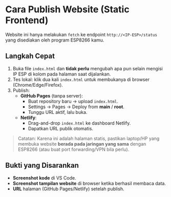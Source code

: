 # Cara Publish Website (Static Frontend)
Website ini hanya melakukan `fetch` ke endpoint `http://<IP-ESP>/status` yang disediakan oleh program ESP8266 kamu.

## Langkah Cepat
1. Buka file `index.html` dan **tidak perlu** mengubah apa pun selain mengisi IP ESP di kolom pada halaman saat dijalankan.
2. Tes lokal: klik dua kali `index.html` untuk membukanya di browser (Chrome/Edge/Firefox).
3. Publish:
   - **GitHub Pages** (tanpa server):
     - Buat repository baru → upload `index.html`.
     - Settings → Pages → Deploy from **main** / **root**.
     - Tunggu URL aktif, lalu buka.
   - **Netlify**:
     - Drag-and-drop `index.html` ke dashboard Netlify.
     - Dapatkan URL publik otomatis.

> Catatan: Karena ini adalah halaman statis, pastikan laptop/HP yang membuka website **berada pada jaringan yang sama** dengan ESP8266 (atau buat port forwarding/VPN bila perlu).

## Bukti yang Disarankan
- **Screenshot kode** di VS Code.
- **Screenshot tampilan website** di browser ketika berhasil membaca data.
- **URL** halaman (GitHub Pages/Netlify) setelah publish.

